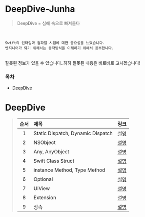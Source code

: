 # DeepDive-Junha
>DeepDive = 심해 속으로 빠져들다

<br>

```
Swift의 런타임과 컴파일 시점에 대한 중요성을 느꼈습니다.
엔지니어가 되기 위해서는 동작방식을 이해하기 위해서 공부합니다.
```

<br>
잘못된 정보가 있을 수 있습니다..하하 잘못된 내용은 바로바로 고치겠습니다!
<br>

### 목차 

* [DeepDive](#DeepDive)

# <a id="DeepDive"></a> DeepDive
  > | 순서 | 제목 | 링크 |
  > |:---:| :--- | :--- |
  > |1| Static Dispatch, Dynamic Dispatch | [설명](https://github.com/jjunhaa0211/DeepDive-Junha/tree/main/Dispatch) |
  > |2| NSObject | [설명](https://github.com/jjunhaa0211/DeepDive-Junha/tree/main/NSObject) |
  > |3| Any, AnyObject | [설명](https://github.com/jjunhaa0211/DeepDive-Junha/tree/main/AnyObject) |
  > |4| Swift Class Struct | [설명](https://github.com/jjunhaa0211/DeepDive-Junha/tree/main/Class%20Struct%20Enum) |
  > |5| instance Method, Type Method  | [설명](https://github.com/jjunhaa0211/DeepDive-Junha/tree/main/instance%20Method%2C%20Type%20Method%20) |
  > |6| Optional | [설명](https://github.com/jjunhaa0211/DeepDive-Junha/tree/main/Optional) |
  > |7| UIView | [설명](https://github.com/jjunhaa0211/DeepDive-Junha/tree/main/UIView) |
  > |8| Extension | [설명](https://github.com/jjunhaa0211/DeepDive-Junha/tree/main/Extension) |
  > |9| 상속 | [설명](https://github.com/jjunhaa0211/DeepDive-Junha/tree/main/상속) | 
